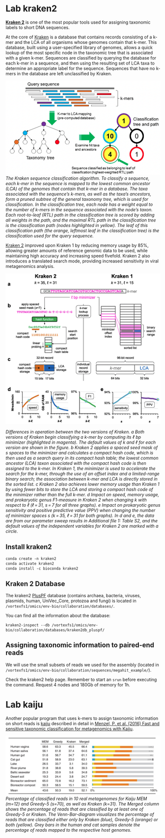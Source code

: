# Lab kraken2

**[ Kraken 2](https://github.com/DerrickWood/kraken2/wiki/About-Kraken-2)** is one of the most popular tools used for assigning taxonomic labels to short DNA sequences.  

At the core of [Kraken](https://genomebiology.biomedcentral.com/articles/10.1186/gb-2014-15-3-r46) is a database that contains records consisting of a k-mer and the LCA of all organisms whose genomes contain that k-mer. This database, built using a user-specified library of genomes, allows a quick lookup of the most specific node in the taxonomic tree that is associated with a given k-mer. Sequences are classified by querying the database for each k-mer in a sequence, and then using the resulting set of LCA taxa to determine an appropriate label for the sequence. Sequences that have no k-mers in the database are left unclassified by Kraken. 

![alt text](https://github.com/2021-environmental-bioinformatics/Lab_kraken2/blob/main/images/Kraken1.png)
*The Kraken sequence classification algorithm. To classify a sequence, each k-mer in the sequence is mapped to the lowest common ancestor (LCA) of the genomes that contain that k-mer in a database. The taxa associated with the sequence’s k-mers, as well as the taxa’s ancestors, form a pruned subtree of the general taxonomy tree, which is used for classification. In the classification tree, each node has a weight equal to the number of k-mers in the sequence associated with the node’s taxon. Each root-to-leaf (RTL) path in the classification tree is scored by adding all weights in the path, and the maximal RTL path in the classification tree is the classification path (nodes highlighted in yellow). The leaf of this classification path (the orange, leftmost leaf in the classification tree) is the classification used for the query sequence.*


[Kraken 2](https://genomebiology.biomedcentral.com/articles/10.1186/s13059-019-1891-0) improved upon Kraken 1 by reducing memory usage by 85%, allowing greater amounts of reference genomic data to be used, while maintaining high accuracy and increasing speed fivefold. Kraken 2 also introduces a translated search mode, providing increased sensitivity in viral metagenomics analysis.

![alt text](https://github.com/2021-environmental-bioinformatics/Lab_kraken2/blob/main/images/Kraken2.png)

*Differences in operation between the two versions of Kraken. a Both versions of Kraken begin classifying a k-mer by computing its ℓ bp minimizer (highlighted in magenta). The default values of k and ℓ for each version are shown in the figure. b Kraken 2 applies a spaced seed mask of s spaces to the minimizer and calculates a compact hash code, which is then used as a search query in its compact hash table; the lowest common ancestor (LCA) taxon associated with the compact hash code is then assigned to the k-mer. In Kraken 1, the minimizer is used to accelerate the search for the k-mer, through the use of an offset index and a limited-range binary search; the association between k-mer and LCA is directly stored in the sorted list. c Kraken 2 also achieves lower memory usage than Kraken 1 by using fewer bits to store the LCA and storing a compact hash code of the minimizer rather than the full k-mer. d Impact on speed, memory usage, and prokaryotic genus F1-measure in Kraken 2 when changing k with respect to ℓ (ℓ = 31, s = 7 for all three graphs). e Impact on prokaryotic genus sensitivity and positive predictive value (PPV) when changing the number of minimizer spaces s (k = 35, ℓ = 31 for both graphs). In d and e, the data are from our parameter sweep results in Additional file 1: Table S2, and the default values of the independent variables for Kraken 2 are marked with a circle.*

## Install kraken2
```
conda create -n kraken2
conda activate kraken2
conda install -c bioconda kraken2 
```
## Kraken 2 Database
The kraken2 [PlusPF](https://benlangmead.github.io/aws-indexes/k2) database (contains archaea, bacteria, viruses, plasmids, human, UniVec_Core, protozoa and fungi) is located in `/vortexfs1/omics/env-bio/collaboration/databases/`.

You can find all the information about the database:
``` 
kraken2-inspect --db /vortexfs1/omics/env-bio/collaboration/databases/kraken2db_pluspf/
```

## Assigning taxonomic information to paired-end reads
We will use the small subsets of reads we used for the assembly (located in `/vortexfs1/omics/env-bio/collaboration/sequences/megahit_example/`).

Check the kraken2 help page. Remember to start an `srun` before executing the command. Request 4 nodes and 180Gb of memory for 1h.


# Lab kaiju
Another popular program that uses k-mers to assign taxonomic information on short reads is [kaiju](https://github.com/bioinformatics-centre/kaiju) described in detail in [Menzel, P. et al. (2016) Fast and sensitive taxonomic classification for metagenomics with Kaiju](https://www.nature.com/articles/ncomms11257).

![alt text](https://github.com/2021-environmental-bioinformatics/Lab_kraken2/blob/main/images/kaiju_comparison.png)
*Percentage of classified reads in 10 real metagenomes for Kaiju MEM (m=12) and Greedy-5 (s=70), as well as Kraken (k=31). The Merged column shows the percentage of reads that are classified by at least one of Greedy-5 or Kraken. The Venn-Bar-diagram visualizes the percentage of reads that are classified either only by Kraken (blue), Greedy-5 (orange) or both (yellow). Grey bars in the human and cat samples denote the percentage of reads mapped to the respective host genomes.*
